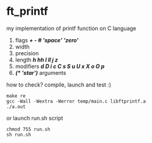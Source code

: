 # ft_printf
my implementation of printf function on C language

1. flags ___+ - # 'space' 'zero'___
2. width
3. precision
4. length ___h hh l ll j z___
5. modifiers ___d D i c C s S u U x X o O p___
6. ___(* 'star')___ arguments

how to check?
compile, launch and test :)
```
make re
gcc -Wall -Wextra -Werror temp/main.c libftprintf.a
./a.out
```

or launch run.sh script
```
chmod 755 run.sh
sh run.sh
```
